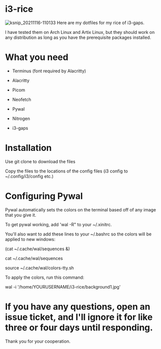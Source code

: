 
# i3-rice
![ksnip_20211116-110133](https://user-images.githubusercontent.com/92742324/141954804-dce0d8fc-6043-4c05-8b0b-009ca5166a8a.png)
Here are my dotfiles for my rice of i3-gaps.

I have tested them on Arch Linux and Artix Linux, but they should work on any distribution as long as you have the prerequisite packages installed.

# What you need

- Terminus (font required by Alacritty)

- Alacritty 

- Picom

- Neofetch

- Pywal 

- Nitrogen

- i3-gaps

# Installation
Use git clone to download the files

Copy the files to the locations of the config files (i3 config to ~/.config/i3/config etc.)

# Configuring Pywal
Pywal automatically sets the colors on the terminal based off of any image that you give it.

To get pywal working, add 'wal -R" to your ~/.xinitrc.

You'll also want to add these lines to your ~/.bashrc so the colors will be applied to new windows:

(cat ~/.cache/wal/sequences &)

cat ~/.cache/wal/sequences

source ~/.cache/wal/colors-tty.sh

To apply the colors, run this command:

wal -i '/home/YOURUSERNAME/i3-rice/background1.jpg'

# If you have any questions, open an issue ticket, and I'll ignore it for like three or four days until responding.
Thank you for your cooperation.
